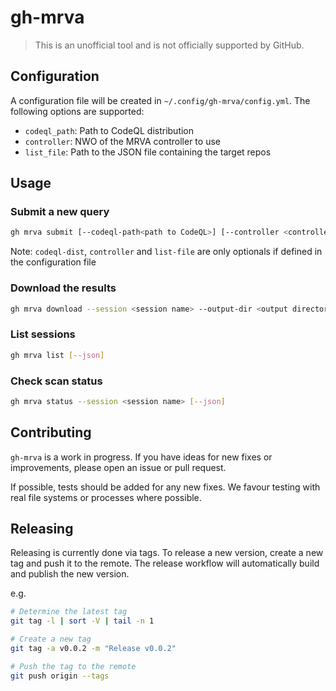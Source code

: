 # gh-mrva

> This is an unofficial tool and is not officially supported by GitHub.

## Configuration

A configuration file will be created in `~/.config/gh-mrva/config.yml`. The following options are supported:
- `codeql_path`: Path to CodeQL distribution
- `controller`: NWO of the MRVA controller to use
- `list_file`: Path to the JSON file containing the target repos

## Usage

### Submit a new query

```bash
gh mrva submit [--codeql-path<path to CodeQL>] [--controller <controller>] --language <language> --session <session name> [--list-file <list file>] --list <list> [--query <query> | --query-suite <query suite> ]
```

Note: `codeql-dist`, `controller` and `list-file` are only optionals if defined in the configuration file

### Download the results

```bash
gh mrva download --session <session name> --output-dir <output directory> [--download-dbs] [--nwo <owner/repo>]
```

### List sessions

```bash
gh mrva list [--json]
```

### Check scan status

```bash
gh mrva status --session <session name> [--json]
```

## Contributing

`gh-mrva` is a work in progress. If you have ideas for new fixes or improvements, please open an issue or pull request.

If possible, tests should be added for any new fixes. We favour testing with real file systems or processes where possible.

## Releasing

Releasing is currently done via tags. To release a new version, create a new tag and push it to the remote. The release workflow will automatically build and publish the new version.

e.g.

```sh
# Determine the latest tag
git tag -l | sort -V | tail -n 1

# Create a new tag
git tag -a v0.0.2 -m "Release v0.0.2"

# Push the tag to the remote
git push origin --tags
```
